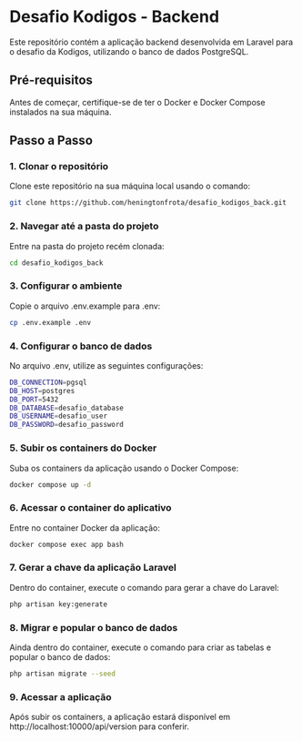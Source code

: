 # Desafio Kodigos - Backend

Este repositório contém a aplicação backend desenvolvida em Laravel para o desafio da Kodigos, utilizando o banco de dados PostgreSQL.

## Pré-requisitos

Antes de começar, certifique-se de ter o Docker e Docker Compose instalados na sua máquina.

## Passo a Passo

### 1. Clonar o repositório

Clone este repositório na sua máquina local usando o comando:

```bash
git clone https://github.com/heningtonfrota/desafio_kodigos_back.git
```

### 2. Navegar até a pasta do projeto

Entre na pasta do projeto recém clonada:

```bash
cd desafio_kodigos_back
```

### 3. Configurar o ambiente

Copie o arquivo .env.example para .env:

```bash
cp .env.example .env
```

### 4. Configurar o banco de dados

No arquivo .env, utilize as seguintes configurações:

```bash
DB_CONNECTION=pgsql
DB_HOST=postgres
DB_PORT=5432
DB_DATABASE=desafio_database
DB_USERNAME=desafio_user
DB_PASSWORD=desafio_password
```

### 5. Subir os containers do Docker

Suba os containers da aplicação usando o Docker Compose:

```bash
docker compose up -d
```

### 6. Acessar o container do aplicativo

Entre no container Docker da aplicação:

```bash
docker compose exec app bash
```

### 7. Gerar a chave da aplicação Laravel

Dentro do container, execute o comando para gerar a chave do Laravel:

```bash
php artisan key:generate
```

### 8. Migrar e popular o banco de dados

Ainda dentro do container, execute o comando para criar as tabelas e popular o banco de dados:

```bash
php artisan migrate --seed
```

### 9. Acessar a aplicação

Após subir os containers, a aplicação estará disponível em http://localhost:10000/api/version para conferir.
